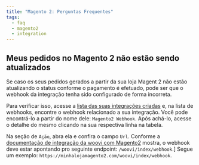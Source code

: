 ```yaml
---
title: "Magento 2: Perguntas Frequentes"
tags:
  - faq
  - magento2
  - integration
---
```


## Meus pedidos no Magento 2 não estão sendo atualizados

Se caso os seus pedidos gerados a partir da sua loja Magent 2 não estão
atualizando o status conforme o pagamento é efetuado, pode ser que o webhook
da integração tenha sido configurado de forma incorreta.

Para verificar isso, acesse a [lista das suas integrações criadas](https://app.woovi.com/home/applications/tab/list) e,
na lista de webhooks, encontre o webhook relacionado a sua integração.
Você pode encontrá-lo a partir do nome dele: `Magento2 Webhook`. Após achá-lo, acesse o detalhe
do mesmo clicando na sua respectiva linha na tabela.

Na seção de `Ação`, abra ela e confira o campo `Url`. Conforme a [documentação de integração da woovi com Magento2](./magento2-oneclick-plugin.mdx) mostra, o webhook deve estar apontando pro seguinte endpoint: `/woovi/index/webhook`.]
Segue um exemplo: `https://minhalojamagento2.com/woovi/index/webhook`.
